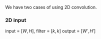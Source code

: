 We have two cases of using 2D convolution.

### 2D input
input = [$W, H$], filter = [$k,k$] output = [$W', H'$]

